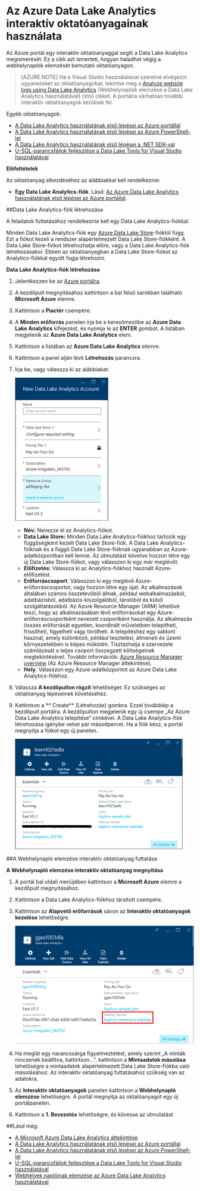 <properties 
   pageTitle="A Data Lake Analytics és a U-SQL megismerése az Azure portál interaktív oktatóanyagaival | Azure" 
   description="A Data Lake Analytics és a U-SQL megismerésének első lépései. " 
   services="data-lake-analytics" 
   documentationCenter="" 
   authors="edmacauley" 
   manager="paulettm" 
   editor="cgronlun"/>
 
<tags
   ms.service="data-lake-analytics"
   ms.devlang="na"
   ms.topic="get-started-article"
   ms.tgt_pltfrm="na"
   ms.workload="big-data" 
   ms.date="02/11/2016"
   ms.author="edmaca"/>


# Az Azure Data Lake Analytics interaktív oktatóanyagainak használata

Az Azure portál egy interaktív oktatóanyaggal segíti a Data Lake Analytics megismerését. Ez a cikk azt ismerteti, hogyan haladhat végig a webhelynaplók elemzését bemutató oktatóanyagon.


>[AZURE.NOTE] Ha a Visual Studio használatával szeretné elvégezni ugyanezeket az oktatóanyagokat, tekintse meg a [Analyze website logs using Data Lake Analytics](data-lake-analytics-analyze-weblogs.md) (Webhelynaplók elemzése a Data Lake Analytics használatával) című cikket.
>A portálra várhatóan további interaktív oktatóanyagok kerülnek fel.


Egyéb oktatóanyagok:

- [A Data Lake Analytics használatának első lépései az Azure portállal](data-lake-analytics-get-started-portal.md)
- [A Data Lake Analytics használatának első lépései az Azure PowerShell-lel](data-lake-analytics-get-started-powershell.md)
- [A Data Lake Analytics használatának első lépései a .NET SDK-val](data-lake-analytics-get-started-net-sdk.md)
- [U-SQL-parancsfájlok fejlesztése a Data Lake Tools for Visual Studio használatával](data-lake-analytics-data-lake-tools-get-started.md) 

**Előfeltételek**

Az oktatóanyag elkezdéséhez az alábbiakkal kell rendelkeznie:

- **Egy Data Lake Analytics-fiók**.  Lásd: [Az Azure Data Lake Analytics használatának első lépései az Azure portállal](data-lake-analytics-get-started-portal.md).

##Data Lake Analytics-fiók létrehozása 

A feladatok futtatásához rendelkeznie kell egy Data Lake Analytics-fiókkal.

Minden Data Lake Analytics-fiók egy [Azure Data Lake Store](../data-lake-store/data-lake-store-overview.md)-fióktól függ.  Ezt a fiókot kezeli a rendszer alapértelmezett Data Lake Store-fiókként.  A Data Lake Store-fiókot létrehozhatja előre, vagy a Data Lake Analytics-fiók létrehozásakor. Ebben az oktatóanyagban a Data Lake Store-fiókot az Analytics-fiókkal együtt fogja létrehozni.

**Data Lake Analytics-fiók létrehozása**

1. Jelentkezzen be az [Azure portálra](https://portal.azure.com/signin/index/?Microsoft_Azure_Kona=true&Microsoft_Azure_DataLake=true&hubsExtension_ItemHideKey=AzureDataLake_BigStorage%2cAzureKona_BigCompute).
2. A kezdőpult megnyitásához kattintson a bal felső sarokban található **Microsoft Azure** elemre.
3. Kattintson a **Piactér** csempére.  
3. A **Minden erőforrás** panelen írja be a keresőmezőbe az **Azure Data Lake Analytics** kifejezést, és nyomja le az **ENTER** gombot. A listában megjelenik az **Azure Data Lake Analytics** elem.
4. Kattintson a listában az **Azure Data Lake Analytics** elemre.
5. Kattintson a panel alján lévő **Létrehozás** parancsra.
6. Írja be, vagy válassza ki az alábbiakat:

    ![Azure Data Lake Analytics portál panel](./media/data-lake-analytics-get-started-portal/data-lake-analytics-portal-create-adla.png)

    - **Név:** Nevezze el az Analytics-fiókot.
    - **Data Lake Store:** Minden Data Lake Analytics-fiókhoz tartozik egy függőségként kezelt Data Lake Store-fiók. A Data Lake Analytics-fióknak és a függő Data Lake Store-fióknak ugyanabban az Azure-adatközpontban kell lennie. Az útmutatást követve hozzon létre egy új Data Lake Store-fiókot, vagy válasszon ki egy már meglévőt.
    - **Előfizetés:** Válassza ki az Analytics-fiókhoz használt Azure-előfizetést.
    - **Erőforráscsoport**. Válasszon ki egy meglévő Azure-erőforráscsoportot, vagy hozzon létre egy újat. Az alkalmazások általában számos összetevőből állnak, például webalkalmazásból, adatbázisból, adatbázis-kiszolgálóból, tárolóból és külső szolgáltatásokból. Az Azure Resource Manager (ARM) lehetővé teszi, hogy az alkalmazásában lévő erőforrásokat egy Azure-erőforráscsoportként nevezett csoportként használja. Az alkalmazás összes erőforrását egyetlen, koordinált műveletben telepítheti, frissítheti, figyelheti vagy törölheti. A telepítéshez egy sablont használ, amely különböző, például tesztelési, átmeneti és üzemi környezetekben is képes működni. Tisztázhatja a szervezete számlázását a teljes csoport összegzett költségeinek megtekintésével. További információk: [Azure Resource Manager overview](resource-group-overview.md) (Az Azure Resource Manager áttekintése). 
    - **Hely**. Válasszon egy Azure-adatközpontot az Azure Data Lake Analytics-fiókhoz. 
7. Válassza **A kezdőpulton rögzít** lehetőséget. Ez szükséges az oktatóanyag lépéseinek követéséhez.
8. Kattintson a ** Create** (Létrehozás) gombra. Ezzel továbblép a kezdőpult portálra. A kezdőpulton megjelenik egy új csempe „Az Azure Data Lake Analytics telepítése” címkével. A Data Lake Analytics-fiók létrehozása igénybe vehet pár másodpercet. Ha a fiók kész, a portál megnyitja a fiókot egy új panelen.

    ![Azure Data Lake Analytics portál panel](./media/data-lake-analytics-get-started-portal/data-lake-analytics-portal-blade.png)

##A Webhelynapló elemzése interaktív oktatóanyag futtatása

**A Webhelynapló elemzése interaktív oktatóanyag megnyitása**

1. A portál bal oldali menüjében kattintson a **Microsoft Azure** elemre a kezdőpult megnyitásához.
2. Kattintson a Data Lake Analytics-fiókhoz társított csempére.
3. Kattintson az **Alapvető erőforrások** sávon az **Interaktív oktatóanyagok kezelése** lehetőségre.

    ![A Data Lake Analytics interaktív oktatóanyagok használata](./media/data-lake-analytics-use-interactive-tutorials/data-lake-analytics-explore-interactive-tutorials.png)

4. Ha meglát egy narancssárga figyelmeztetést, amely szerint „A minták nincsenek beállítva, kattintson...”, kattintson a **Mintaadatok másolása** lehetőségre a mintaadatok alapértelmezett Data Lake Store-fiókba való másolásához. Az interaktív oktatóanyag futtatásához szükség van az adatokra.
5. Az **Interaktív oktatóanyagok** panelen kattintson a **Webhelynapló elemzése** lehetőségre. A portál megnyitja az oktatóanyagot egy új portálpanelen.
5. Kattintson a **1. Bevezetés** lehetőségre, és kövesse az útmutatást

##Lásd még:

- [A Microsoft Azure Data Lake Analytics áttekintése](data-lake-analytics-overview.md)
- [A Data Lake Analytics használatának első lépései az Azure portállal](data-lake-analytics-get-started-portal.md)
- [A Data Lake Analytics használatának első lépései az Azure PowerShell-lel](data-lake-analytics-get-started-powershell.md)
- [U-SQL-parancsfájlok fejlesztése a Data Lake Tools for Visual Studio használatával](data-lake-analytics-data-lake-tools-get-started.md)
- [Webhelyek naplóinak elemzése az Azure Data Lake Analytics használatával](data-lake-analytics-analyze-weblogs.md)



<!--HONumber=Jun16_HO2-->


